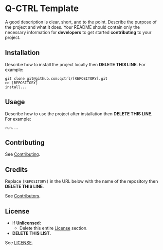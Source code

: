# Q-CTRL Template

A good description is clear, short, and to the point. Describe the purpose of the project and what it does. Your README should contain only the necessary information for **developers** to get started **contributing** to your project.

## Installation

Describe how to install the project locally then **DELETE THIS LINE**. For example:

```shell
git clone git@github.com:qctrl/[REPOSITORY].git
cd [REPOSITORY]
install...
```

## Usage

Describe how to use the project after installation then **DELETE THIS LINE**. For example:

```shell
run...
```

## Contributing

See [Contributing](https://github.com/qctrl/.github/blob/master/CONTRIBUTING.md).

## Credits

Replace `[REPOSITORY]` in the URL below with the name of the repository then **DELETE THIS LINE**.

See [Contributors](https://github.com/qctrl/[REPOSITORY]/graphs/contributors).

## License

- If **Unlicensed:**
  - Delete this entire [License](#license) section.
- **DELETE THIS LIST**.

See [LICENSE](https://github.com/qctrl/[REPOSITORY]/blob/master/LICENSE).
